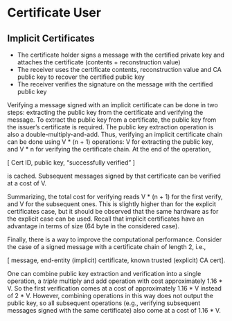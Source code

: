 # Certificate User

## Implicit Certificates
* The certificate holder signs a message with the certified private key and attaches the certificate (contents + reconstruction value)
* The receiver uses the certificate contents, reconstruction value and CA public key to recover the certified public key
* The receiver verifies the signature on the message with the certified public key

Verifying a message signed with an implicit certificate can be done in two steps: extracting the public key from the certificate and verifying the message. To extract the public key from a certificate, the public key from the issuer’s certificate is required. The public key extraction operation is also a double-multiply-and-add. Thus, verifying an implicit certificate chain can be done using V * (n + 1) operations: V for extracting the public key, and V * n for verifying the certificate chain. At the end of the operation, 

[ Cert ID, public key, “successfully verified” ]

is cached. Subsequent messages signed by that certificate can be verified at a cost of V. 

Summarizing, the total cost for verifying reads V * (n + 1) for the first verify, and V for the subsequent ones. This is slightly higher than for the explicit certificates case, but it should be observed that the same hardware as for the explicit case can be used. Recall that implicit certificates have an advantage in terms of size (64 byte in the considered case).

Finally, there is a way to improve the computational performance. Consider the case of a signed message with a certificate chain of length 2, i.e., 

[ message, end-entity (implicit) certificate, known trusted (explicit) CA cert].

One can combine public key extraction and verification into a single operation, a *triple*
multiply and add operation with cost approximately 1.16 * V. So the first verification comes at a
cost of approximately 1.16 * V instead of 2 * V. However, combining operations in this way does
not output the public key, so all subsequent operations (e.g., verifying subsequent messages
signed with the same certificate) also come at a cost of 1.16 * V.